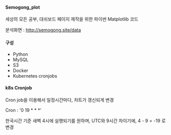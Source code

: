 #### Semogong_plot

세상의 모든 공부, 대쉬보드 페이지 제작을 위한 파이썬 Matplotlib 코드

분석화면 : http://semogong.site/data

#### 구성

- Python
- MySQL
- S3
- Docker
- Kubernetes cronjobs


#### k8s Cronjob
Cron job을 이용해서 일정시간마다, 차트가 갱신되게 변경

Cron : '0 19 * * *'

한국시간 기준 새벽 4시에 실행되기를 원하며, UTC와 9시간 차이기에, 4 - 9 = -19 로 변경
